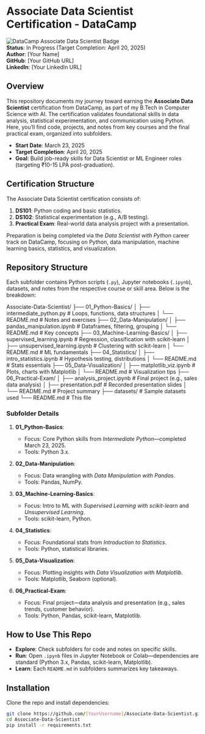 # Associate Data Scientist Certification - DataCamp

![DataCamp Associate Data Scientist Badge](https://img.shields.io/badge/DataCamp-Associate%20Data%20Scientist-blue.svg)  
**Status**: In Progress (Target Completion: April 20, 2025)  
**Author**: [Your Name]  
**GitHub**: [Your GitHub URL]  
**LinkedIn**: [Your LinkedIn URL]  

## Overview
This repository documents my journey toward earning the **Associate Data Scientist** certification from DataCamp, as part of my B.Tech in Computer Science with AI. The certification validates foundational skills in data analysis, statistical experimentation, and communication using Python. Here, you’ll find code, projects, and notes from key courses and the final practical exam, organized into subfolders.

- **Start Date**: March 23, 2025  
- **Target Completion**: April 20, 2025  
- **Goal**: Build job-ready skills for Data Scientist or ML Engineer roles (targeting ₹10-15 LPA post-graduation).  

## Certification Structure
The Associate Data Scientist certification consists of:  
1. **DS101**: Python coding and basic statistics.  
2. **DS102**: Statistical experimentation (e.g., A/B testing).  
3. **Practical Exam**: Real-world data analysis project with a presentation.  

Preparation is being completed via the *Data Scientist with Python* career track on DataCamp, focusing on Python, data manipulation, machine learning basics, statistics, and visualization.

## Repository Structure
Each subfolder contains Python scripts (`.py`), Jupyter notebooks (`.ipynb`), datasets, and notes from the respective course or skill area. Below is the breakdown:

Associate-Data-Scientist/
├── 01_Python-Basics/
│   ├── intermediate_python.py        # Loops, functions, data structures
│   └── README.md                     # Notes and exercises
├── 02_Data-Manipulation/
│   ├── pandas_manipulation.ipynb     # Dataframes, filtering, grouping
│   └── README.md                     # Key concepts
├── 03_Machine-Learning-Basics/
│   ├── supervised_learning.ipynb     # Regression, classification with scikit-learn
│   ├── unsupervised_learning.ipynb   # Clustering with scikit-learn
│   └── README.md                     # ML fundamentals
├── 04_Statistics/
│   ├── intro_statistics.ipynb        # Hypothesis testing, distributions
│   └── README.md                     # Stats essentials
├── 05_Data-Visualization/
│   ├── matplotlib_viz.ipynb          # Plots, charts with Matplotlib
│   └── README.md                     # Visualization tips
├── 06_Practical-Exam/
│   ├── analysis_project.ipynb        # Final project (e.g., sales data analysis)
│   ├── presentation.pdf              # Recorded presentation slides
│   └── README.md                     # Project summary
├── datasets/                         # Sample datasets used
└── README.md                         # This file


### Subfolder Details
1. **01_Python-Basics**:  
   - Focus: Core Python skills from *Intermediate Python*—completed March 23, 2025.  
   - Tools: Python 3.x.  

2. **02_Data-Manipulation**:  
   - Focus: Data wrangling with *Data Manipulation with Pandas*.  
   - Tools: Pandas, NumPy.  

3. **03_Machine-Learning-Basics**:  
   - Focus: Intro to ML with *Supervised Learning with scikit-learn* and *Unsupervised Learning*.  
   - Tools: scikit-learn, Python.  

4. **04_Statistics**:  
   - Focus: Foundational stats from *Introduction to Statistics*.  
   - Tools: Python, statistical libraries.  

5. **05_Data-Visualization**:  
   - Focus: Plotting insights with *Data Visualization with Matplotlib*.  
   - Tools: Matplotlib, Seaborn (optional).  

6. **06_Practical-Exam**:  
   - Focus: Final project—data analysis and presentation (e.g., sales trends, customer behavior).  
   - Tools: Python, Pandas, scikit-learn, Matplotlib.  

## How to Use This Repo
- **Explore**: Check subfolders for code and notes on specific skills.  
- **Run**: Open `.ipynb` files in Jupyter Notebook or Colab—dependencies are standard (Python 3.x, Pandas, scikit-learn, Matplotlib).  
- **Learn**: Each `README.md` in subfolders summarizes key takeaways.  

## Installation
Clone the repo and install dependencies:
```bash
git clone https://github.com/[YourUsername]/Associate-Data-Scientist.git
cd Associate-Data-Scientist
pip install -r requirements.txt